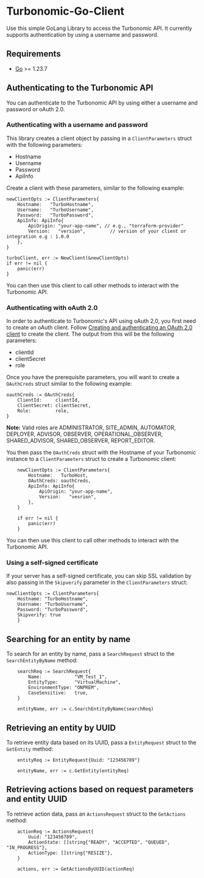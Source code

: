 # Turbonomic-Go-Client

Use this simple GoLang Library to access the Turbonomic API. It currently supports authentication by using a username and password.

## Requirements

- [Go](https://golang.org/doc/install) >= 1.23.7

## Authenticating to the Turbonomic API
You can authenticate to the Turbonomic API by using either a username and password or oAuth 2.0.

### Authenticating with a username and password
This library creates a client object by passing in a `ClientParameters` struct with the following parameters:

- Hostname
- Username
- Password
- ApiInfo

Create a client with these parameters, similar to the following example:

```
newClientOpts := ClientParameters{
    Hostname:   "TurboHostname",
    Username:   "TurboUsername",
    Password:   "TurboPassword",
    ApiInfo: ApiInfo{
        ApiOrigin: "your-app-name", // e.g., "terraform-provider"
        Version:   "version",         // version of your client or integration e.g : 1.0.0
    },
}

turboClient, err := NewClient(&newClientOpts)
if err != nil {
    panic(err)
}
```

You can then use this client to call other methods to interact with the Turbonomic API.

### Authenticating with oAuth 2.0

In order to authenticate to Turbonomic's API using oAuth 2,0, you first need to create an oAuth client.  Follow [Creating and authenticating an OAuth 2.0 client](https://www.ibm.com/docs/en/tarm/8.15.0?topic=cookbook-authenticating-oauth-20-clients-api#cookbook_administration_oauth_authentication__title__4)
to create the client.  The output from this will be the following parameters:
- clientId
- clientSecret
- role

Once you have the prerequisite parameters, you will want to create a `OAuthCreds` struct similar to the following example:

```
oauthCreds := OAuthCreds{
    ClientId:     clientId,
    ClientSecret: clientSecret,
    Role:         role,
}
```

**Note:** Valid roles are ADMINISTRATOR, SITE_ADMIN, AUTOMATOR, DEPLOYER, ADVISOR, OBSERVER, OPERATIONAL_OBSERVER, SHARED_ADVISOR, SHARED_OBSERVER, REPORT_EDITOR.

You then pass the `OAuthCreds` struct with the Hostname of your Turbonomic instance to a `ClientParameters` struct to create a Turbonomic client:

```
    newClientOpts := ClientParameters{
        Hostname:   TurboHost,
        OAuthCreds: oauthCreds,
        ApiInfo: ApiInfo{
            ApiOrigin: "your-app-name",
            Version:   "vesrion",
        },
    }

    if err != nil {
        panic(err)
    }
```

You can then use this client to call other methods to interact with the Turbonomic API.

### Using a self-signed certificate
If your server has a self-signed certificate, you can skip SSL validation by also passing in the `Skipverify` parameter in the `ClientParameters` struct:

```
newClientOpts := ClientParameters{
    Hostname: "TurboHostname",
    Username: "TurboUsername",
    Password: "TurboPassword",
    Skipverify: true
    }
```

## Searching for an entity by name

To search for an entity by name, pass a `SearchRequest` struct to the `SearchEntityByName` method:

```
    searchReq := SearchRequest{
        Name:            "VM_Test_1",
        EntityType:      "VirtualMachine",
        EnvironmentType: "ONPREM",
        CaseSensitive:   true,
    }

    entityName, err := c.SearchEntityByName(searchReq)
```

## Retrieving an entity by UUID

To retrieve entity data based on its UUID, pass a `EntityRequest` struct to the `GetEntity` method:

```
    entityReq := EntityRequest{Uuid: "123456789"}

    entityName, err := c.GetEntity(entityReq)
```

## Retrieving actions based on request parameters and entity UUID

To retrieve action data, pass an `ActionsRequest` struct to the `GetActions` method:

```
    actionReq := ActionsRequest{
        Uuid: "123456789",
        ActionState: []string{"READY", "ACCEPTED", "QUEUED", "IN_PROGRESS"},
        ActionType: []string{"RESIZE"},
    }

    actions, err := GetActionsByUUID(actionReq)
```
